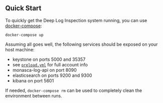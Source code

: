 Quick Start
-----------

To quickly get the Deep Log Inspection system running, you can use [docker-compose][1]:

    docker-compose up

Assuming all goes well, the following services should be exposed on your host
machine:

 * keystone on ports 5000 and 35357
  * see [`preload.yml`](../keystone/preload.yml) for full account info
 * monasca-log-api on port 8090
 * elasticsearch on ports 9200 and 9300
 * kibana on port 5601

If needed, `docker-compose rm` can be used to completely clean the environment
between runs.

[1]: https://docs.docker.com/compose/
